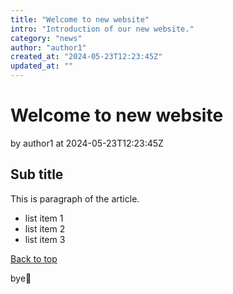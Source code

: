 ```yaml
---
title: "Welcome to new website"
intro: "Introduction of our new website."
category: "news"
author: "author1"
created_at: "2024-05-23T12:23:45Z"
updated_at: ""
---
```


# Welcome to new website

by author1 at 2024-05-23T12:23:45Z

## Sub title

This is paragraph of the article.

- list item 1
- list item 2
- list item 3

[Back to top](http://localhost:3000/)

bye👋
